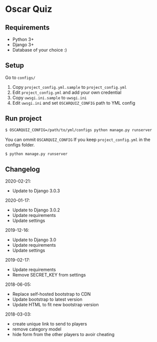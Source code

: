# Oscar Quiz

## Requirements

* Python 3+
* Django 3+
* Database of your choice :)

## Setup

Go to `configs/`

1. Copy `project_config.yml.sample` to `project_config.yml`
1. Edit `project_config.yml` and add your own credential
1. Copy `uwsgi.ini.sample` to `uwsgi.ini`
1. Edit `uwsgi.ini` and set `OSCARQUIZ_CONFIG` path to YML config

## Run project

```bash
$ OSCARQUIZ_CONFIG=/path/to/yml/configs python manage.py runserver
```

You can ommit `OSCARQUIZ_CONFIG` If you keep `project_config.yml` in the configs folder.

```bash
$ python manage.py runserver
```

## Changelog

2020-02-21:

* Update to Django 3.0.3

2020-01-17:

* Update to Django 3.0.2
* Update requirements
* Update settings

2019-12-16:

* Update to Django 3.0
* Update requirements
* Update settings

2019-02-17:

* Update requirements
* Remove SECRET_KEY from settings

2018-06-05:

* Replace self-hosted bootstrap to CDN
* Update bootstrap to latest version
* Update HTML to fit new bootstrap version

2018-03-03:

* create unique link to send to players
* remove category model
* hide form from the other players to avoir cheating